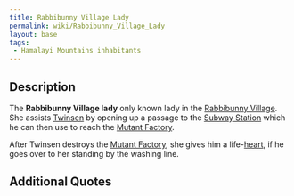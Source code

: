 ```yaml
---
title: Rabbibunny Village Lady
permalink: wiki/Rabbibunny_Village_Lady
layout: base
tags:
 - Hamalayi Mountains inhabitants
---
```


## Description

The **Rabbibunny Village lady** only known lady in the [Rabbibunny
Village](Rabbibunny_Village "wikilink"). She assists
[Twinsen](Twinsen "wikilink") by opening up a passage to the [Subway
Station](Subway_Station "wikilink") which he can then use to reach the
[Mutant Factory](Mutant_Factory "wikilink").

After Twinsen destroys the [Mutant Factory](Mutant_Factory "wikilink"),
she gives him a life-[heart](heart "wikilink"), if he goes over to her
standing by the washing line.

## Additional Quotes
